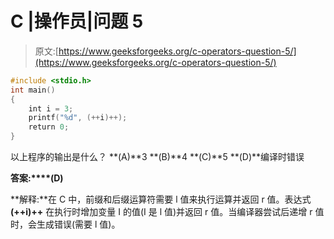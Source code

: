 # C |操作员|问题 5

> 原文:[https://www.geeksforgeeks.org/c-operators-question-5/](https://www.geeksforgeeks.org/c-operators-question-5/)

```cpp
#include <stdio.h>
int main()
{
    int i = 3;
    printf("%d", (++i)++);
    return 0;
}
```

以上程序的输出是什么？
**(A)**3
**(B)**4
**(C)**5
**(D)**编译时错误

**答案:****(D)**

**解释:**在 C 中，前缀和后缀运算符需要 l 值来执行运算并返回 r 值。表达式 **(++i)++** 在执行时增加变量 I 的值(I 是 l 值)并返回 r 值。当编译器尝试后递增 r 值时，会生成错误(需要 l 值)。